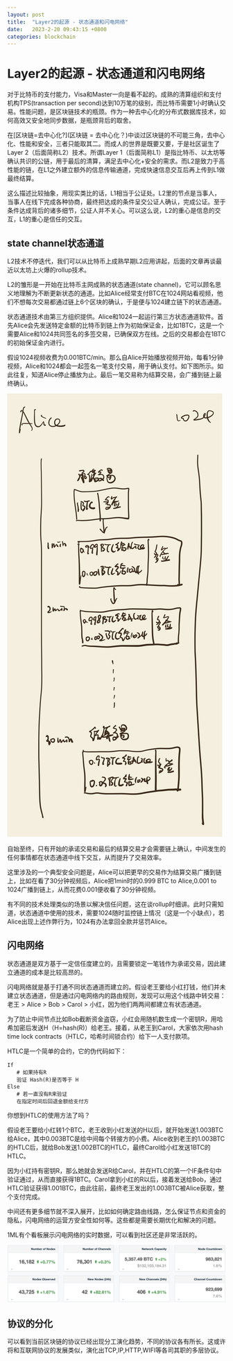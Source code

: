 ```yaml
---
layout: post
title:  "Layer2的起源 - 状态通道和闪电网络"
date:   2023-2-20 09:43:15 +0800
categories: blockchain
---
```


# Layer2的起源 - 状态通道和闪电网络

对于比特币的支付能力，Visa和Master一向是看不起的。成熟的清算组织和支付机构TPS(transaction per second)达到10万笔的级别，而比特币需要1小时确认交易。性能问题，是区块链技术的瓶颈。作为一种去中心化的分布式数据库技术，如何高效又安全地同步数据，是瓶颈背后的取舍。

在[区块链=去中心化?](区块链 = 去中心化？)中谈过区块链的不可能三角，去中心化、性能和安全，三者只能取其二。而成人的世界是既要又要，于是社区诞生了Layer 2（后面简称L2）技术。所谓Layer 1（后面简称L1）是指比特币、以太坊等确认共识的公链，用于最后的清算，满足去中心化+安全的需求。而L2是致力于高性能的链，在L1之外建立额外的信息传输通道，完成快速信息交互后再上传到L1做最终结算。

这么描述比较抽象，用现实类比的话，L1相当于公证处。L2里的节点是当事人，当事人在线下完成各种协商，最终把达成的条件呈交公证人确认，完成公证。至于条件达成背后的诸多细节，公证人并不关心。可以这么说，L2的重心是信息的交互，L1的重心是信任的交互。

## state channel状态通道
L2技术不停迭代，我们可以从比特币上成熟早期L2应用讲起，后面的文章再谈最近以太坊上火爆的rollup技术。

L2的雏形是一开始在比特币主网成熟的状态通道(state channel)，它可以顾名思义地理解为不断更新状态的通道。比如Alice经常支付BTC在1024网站看视频，他们不想每次交易都通过链上6个区块的确认，于是便与1024建立链下的状态通道。

状态通道技术由第三方组织提供。Alice和1024一起运行第三方状态通道软件。首先Alice会先发送特定金额的比特币到链上作为初始保证金，比如1BTC，这是一个需要Alice和1024共同签名的多签交易，已确保双方在线。之后的交易都会在1BTC的初始保证金内进行。

假设1024视频收费为0.001BTC/min。那么自Alice开始播放视频开始，每看1分钟视频，Alice和1024都会一起签名一笔支付交易，用于确认支付。如下图所示。如此往复，知道Alice停止播放为止。最后一笔交易称为结算交易，会广播到链上最终确认。

![state_channel](/assets/images/state_channel.png)

自始至终，只有开始的承诺交易和最后的结算交易才会需要链上确认，中间发生的任何事情都在状态通道中线下交互，从而提升了交易效率。

这里涉及的一个典型安全问题是，Alice可以把更早的交易作为结算交易广播到链上，比如在看了30分钟视频后，Alice把1min时的0.999 BTC to Alice,0.001 to 1024广播到链上，从而花费0.001便收看了30分钟视频。

有不同的技术处理类似的场景以解决信任问题，这在谈rollup时细讲。此时只需知道，状态通道中使用的技术，需要1024随时监控链上情况（这是一个小缺点），若Alice出现上述作弊行为，1024有办法拿回全款并惩罚Alice。

## 闪电网络
状态通道是双方基于一定信任度建立的，且需要锁定一笔钱作为承诺交易，因此建立通道的成本是比较高昂的。

闪电网络就是基于打通不同状态通道而建立的。假设老王要给小红打钱，他们并未建立状态通道，但是通过闪电网络内的路由规则，发现可以用这个线路中转交易：老王 > Alice > Bob > Carol > 小红，因为他们两两间都建立有状态通道。

为了防止中间节点比如Bob截断资金盗窃，小红会用随机数生成一个密钥R，用哈希加密后发送H（H=hash(R)）给老王。接着，从老王到Carol，大家依次用hash time lock contracts（HTLC，哈希时间锁合约）给下一人支付款项。

HTLC是一个简单的合约，它的伪代码如下：

``` 
If 
   # 如果持有R
   验证 Hash(R)是否等于 H
Else
   # 若一直没有R来验证
   在指定时间后回退金额给支付方
```  

你想到HTLC的使用方法了吗？

假设老王要给小红转1个BTC，老王收到小红发送的H以后，就开始发送1.003BTC给Alice，其中0.003BTC是给中间每个转接方的小费。Alice收到老王的1.003BTC的HTLC后，就给Bob发送1.002BTC的HTLC，最终Carol给小红发送1BTC的HTLC。

因为小红持有密钥R，那么她就会发送R给Carol，并在HTLC的第一个IF条件句中验证通过，从而直接获得1BTC。Carol拿到小红的R以后，接着发送给Bob，通过HTLC验证获得1.001BTC，由此往前，最终老王发出的1.003BTC被Alice获取，整个支付完成。

中间还有更多细节就不深入展开，比如如何确定路由线路，怎么保证节点和资金的隐私，闪电网络的运营方安全性如何等。这些都是需要长期优化和解决的问题。

1ML有个看板展示闪电网络的实时数据，可以看到社区还是非常活跃的。

![1ml_LN](/assets/images/1ml_LN.png)


## 协议的分化

可以看到当前区块链的协议已经出现分工演化趋势，不同的协议各有所长。这或许将和互联网协议的发展类似，演化出TCP,IP,HTTP,WIFI等各司其职的多层协议。



